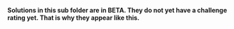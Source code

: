 **Solutions in this sub folder are in BETA. They do not yet have a challenge rating yet. That is why they appear like this.**

